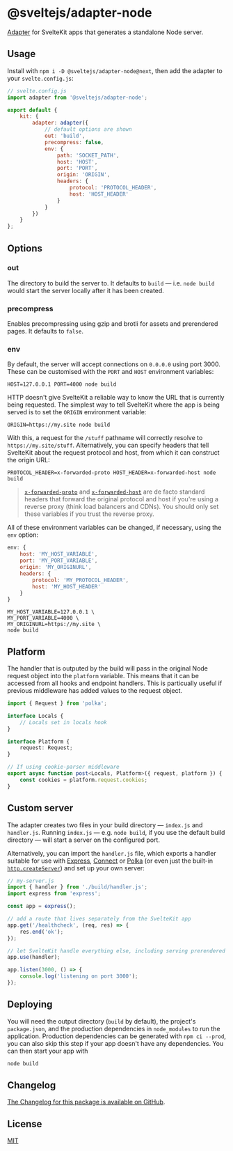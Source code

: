 # @sveltejs/adapter-node

[Adapter](https://kit.svelte.dev/docs#adapters) for SvelteKit apps that generates a standalone Node server.

## Usage

Install with `npm i -D @sveltejs/adapter-node@next`, then add the adapter to your `svelte.config.js`:

```js
// svelte.config.js
import adapter from '@sveltejs/adapter-node';

export default {
	kit: {
		adapter: adapter({
			// default options are shown
			out: 'build',
			precompress: false,
			env: {
				path: 'SOCKET_PATH',
				host: 'HOST',
				port: 'PORT',
				origin: 'ORIGIN',
				headers: {
					protocol: 'PROTOCOL_HEADER',
					host: 'HOST_HEADER'
				}
			}
		})
	}
};
```

## Options

### out

The directory to build the server to. It defaults to `build` — i.e. `node build` would start the server locally after it has been created.

### precompress

Enables precompressing using gzip and brotli for assets and prerendered pages. It defaults to `false`.

### env

By default, the server will accept connections on `0.0.0.0` using port 3000. These can be customised with the `PORT` and `HOST` environment variables:

```
HOST=127.0.0.1 PORT=4000 node build
```

HTTP doesn't give SvelteKit a reliable way to know the URL that is currently being requested. The simplest way to tell SvelteKit where the app is being served is to set the `ORIGIN` environment variable:

```
ORIGIN=https://my.site node build
```

With this, a request for the `/stuff` pathname will correctly resolve to `https://my.site/stuff`. Alternatively, you can specify headers that tell SvelteKit about the request protocol and host, from which it can construct the origin URL:

```
PROTOCOL_HEADER=x-forwarded-proto HOST_HEADER=x-forwarded-host node build
```

> [`x-forwarded-proto`](https://developer.mozilla.org/en-US/docs/Web/HTTP/Headers/X-Forwarded-Proto) and [`x-forwarded-host`](https://developer.mozilla.org/en-US/docs/Web/HTTP/Headers/X-Forwarded-Host) are de facto standard headers that forward the original protocol and host if you're using a reverse proxy (think load balancers and CDNs). You should only set these variables if you trust the reverse proxy.

All of these environment variables can be changed, if necessary, using the `env` option:

```js
env: {
	host: 'MY_HOST_VARIABLE',
	port: 'MY_PORT_VARIABLE',
	origin: 'MY_ORIGINURL',
	headers: {
		protocol: 'MY_PROTOCOL_HEADER',
		host: 'MY_HOST_HEADER'
	}
}
```

```
MY_HOST_VARIABLE=127.0.0.1 \
MY_PORT_VARIABLE=4000 \
MY_ORIGINURL=https://my.site \
node build
```

## Platform

The handler that is outputed by the build will pass in the original Node request object into the `platform` variable. This means that it can be accessed from all hooks and endpoint handlers. This is particually useful if previous middleware has added values to the request object.

```ts
import { Request } from 'polka';

interface Locals {
	// Locals set in locals hook
}

interface Platform {
	request: Request;
}

// If using cookie-parser middleware
export async function post<Locals, Platform>({ request, platform }) {
	const cookies = platform.request.cookies;
}
```

## Custom server

The adapter creates two files in your build directory — `index.js` and `handler.js`. Running `index.js` — e.g. `node build`, if you use the default build directory — will start a server on the configured port.

Alternatively, you can import the `handler.js` file, which exports a handler suitable for use with [Express](https://github.com/expressjs/expressjs.com), [Connect](https://github.com/senchalabs/connect) or [Polka](https://github.com/lukeed/polka) (or even just the built-in [`http.createServer`](https://nodejs.org/dist/latest/docs/api/http.html#httpcreateserveroptions-requestlistener)) and set up your own server:

```js
// my-server.js
import { handler } from './build/handler.js';
import express from 'express';

const app = express();

// add a route that lives separately from the SvelteKit app
app.get('/healthcheck', (req, res) => {
	res.end('ok');
});

// let SvelteKit handle everything else, including serving prerendered pages and static assets
app.use(handler);

app.listen(3000, () => {
	console.log('listening on port 3000');
});
```

## Deploying

You will need the output directory (`build` by default), the project's `package.json`, and the production dependencies in `node_modules` to run the application. Production dependencies can be generated with `npm ci --prod`, you can also skip this step if your app doesn't have any dependencies. You can then start your app with

```bash
node build
```

## Changelog

[The Changelog for this package is available on GitHub](https://github.com/sveltejs/kit/blob/master/packages/adapter-node/CHANGELOG.md).

## License

[MIT](LICENSE)
